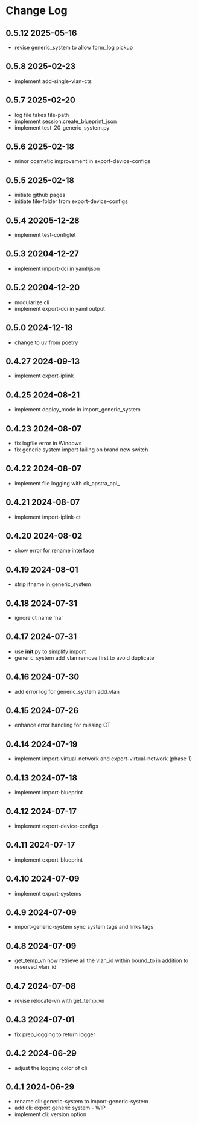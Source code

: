 # Change Log

## 0.5.12 2025-05-16
- revise generic_system to allow form_log pickup

## 0.5.8 2025-02-23
- implement add-single-vlan-cts

## 0.5.7 2025-02-20
- log file takes file-path
- implement session.create_blueprint_json
- implement test_20_generic_system.py

## 0.5.6 2025-02-18
- minor cosmetic improvement in export-device-configs

## 0.5.5 2025-02-18
- initiate github pages
- initiate file-folder from export-device-configs

## 0.5.4 20205-12-28
- implement test-configlet

## 0.5.3 20204-12-27
- implement import-dci in yaml/json

## 0.5.2 20204-12-20
- modularize cli
- implement export-dci in yaml output

## 0.5.0 2024-12-18
- change to uv from poetry

## 0.4.27 2024-09-13
- implement export-iplink

## 0.4.25 2024-08-21
- implement deploy_mode in import_generic_system

## 0.4.23 2024-08-07
- fix logfile error in Windows
- fix generic system import failing on brand new switch

## 0.4.22 2024-08-07
- implement file logging with ck_apstra_api_<timestame>

## 0.4.21 2024-08-07
- implement import-iplink-ct

## 0.4.20 2024-08-02
- show error for rename interface

## 0.4.19 2024-08-01
- strip ifname in generic_system

## 0.4.18 2024-07-31
- ignore ct name 'na'

## 0.4.17 2024-07-31
- use __init__.py to simplify import 
- generic_system add_vlan remove first to avoid duplicate

## 0.4.16 2024-07-30
- add error log for generic_system add_vlan 

## 0.4.15 2024-07-26
- enhance error handling for missing CT
 
## 0.4.14 2024-07-19
- implement import-virtual-network and export-virtual-network (phase 1)

## 0.4.13 2024-07-18
- implement import-blueprint

## 0.4.12 2024-07-17
- implement export-device-configs

## 0.4.11 2024-07-17
- implement export-blueprint

## 0.4.10 2024-07-09
- implement export-systems

## 0.4.9 2024-07-09
- import-generic-system sync system tags and links tags

## 0.4.8 2024-07-09
- get_temp_vn now retrieve all the vlan_id within bound_to in addition to reserved_vlan_id

## 0.4.7 2024-07-08
- revise relocate-vn with get_temp_vn

## 0.4.3 2024-07-01
- fix prep_logging to return logger

## 0.4.2 2024-06-29
- adjust the logging color of cli

## 0.4.1 2024-06-29
- rename cli: generic-system to import-generic-system
- add cli: export generic system - WIP
- implement cli: version option

